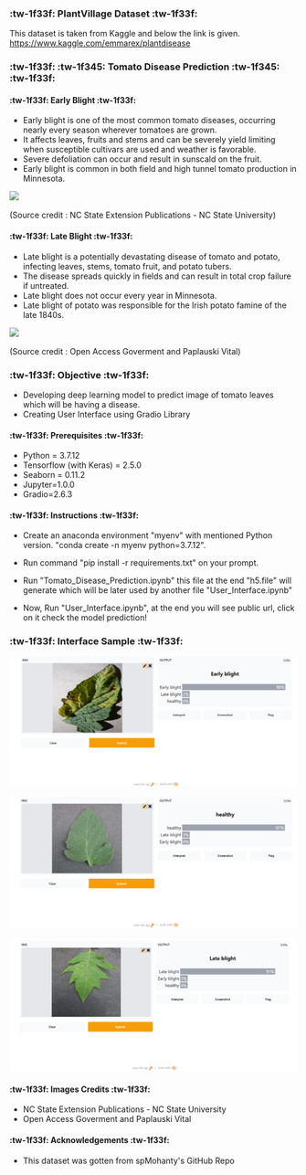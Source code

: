### :tw-1f33f: PlantVillage Dataset :tw-1f33f: 

This dataset is taken from Kaggle and below the link is given.
https://www.kaggle.com/emmarex/plantdisease

### :tw-1f33f:  :tw-1f345:  Tomato Disease Prediction   :tw-1f345: :tw-1f33f: 


#### :tw-1f33f:  Early Blight  :tw-1f33f: 
- Early blight is one of the most common tomato diseases, occurring nearly every season wherever tomatoes are grown.
- It affects leaves, fruits and stems and can be severely yield limiting when susceptible cultivars are used and weather is favorable.
- Severe defoliation can occur and result in sunscald on the fruit.  
- Early blight is common in both field and high tunnel tomato production in Minnesota.

![](https://content.ces.ncsu.edu/media/images/IMG_1301.JPG)

(Source credit :  NC State Extension Publications - NC State University)

#### :tw-1f33f:  Late Blight  :tw-1f33f: 
- Late blight is a potentially devastating disease of tomato and potato, infecting leaves, stems, tomato fruit, and potato tubers.
- The disease spreads quickly in fields and can result in total crop failure if untreated.
- Late blight does not occur every year in Minnesota. 
- Late blight of potato was responsible for the Irish potato famine of the late 1840s.

![](https://www.openaccessgovernment.org/wp-content/uploads/2019/12/dreamstime_s_83237974.jpg)

(Source credit :  Open Access Goverment and Paplauski Vital)

###  :tw-1f33f:  Objective  :tw-1f33f: 
- Developing deep learning model to predict image of tomato leaves which will be having a disease.
- Creating User Interface using Gradio Library

####  :tw-1f33f:  Prerequisites  :tw-1f33f: 
- Python = 3.7.12
- Tensorflow (with Keras) = 2.5.0
- Seaborn = 0.11.2
- Jupyter=1.0.0
- Gradio=2.6.3

####  :tw-1f33f:  Instructions  :tw-1f33f: 
- Create an anaconda environment "myenv" with mentioned Python version.
"conda create -n myenv python=3.7.12".

- Run command "pip install -r requirements.txt"  on your prompt.

- Run "Tomato_Disease_Prediction.ipynb" this file at the end "h5.file" will generate which will be later used by another file "User_Interface.ipynb"

- Now, Run "User_Interface.ipynb",  at the end you will see public url, click on it check the model prediction!

### :tw-1f33f:  Interface Sample :tw-1f33f:

![image](https://raw.githubusercontent.com/darknightush/Tomato_Disease_Prediction/Master/snapshots/early.PNG)

![image](https://raw.githubusercontent.com/darknightush/Tomato_Disease_Prediction/Master/snapshots/Healthy.PNG)

![image](https://raw.githubusercontent.com/darknightush/Tomato_Disease_Prediction/Master/snapshots/late.PNG)



####  :tw-1f33f: Images Credits  :tw-1f33f:
- NC State Extension Publications - NC State University
- Open Access Goverment and Paplauski Vital

####  :tw-1f33f: Acknowledgements :tw-1f33f:
- This dataset was gotten from spMohanty's GitHub Repo
